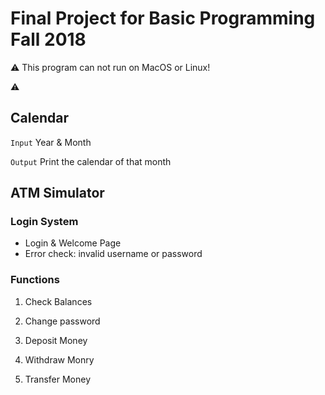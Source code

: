 # Final Project for Basic Programming Fall 2018

:warning: This program can not run on MacOS or Linux! 

:warning: 

## Calendar
`Input` Year & Month

`Output` Print the calendar of that month


## ATM Simulator

### Login System
- Login & Welcome Page
- Error check: invalid username or password


### Functions

1. Check Balances

2. Change password

3. Deposit Money

4. Withdraw Monry

5. Transfer Money





